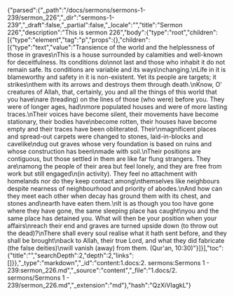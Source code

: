 {"parsed":{"_path":"/docs/sermons/sermons-1-239/sermon_226","_dir":"sermons-1-239","_draft":false,"_partial":false,"_locale":"","title":"Sermon 226","description":"This is sermon 226","body":{"type":"root","children":[{"type":"element","tag":"p","props":{},"children":[{"type":"text","value":"Transience of the world and the helplessness of those in graves\nThis is a house surrounded by calamities and well-known for deceitfulness. Its conditions do\nnot last and those who inhabit it do not remain safe. Its conditions are variable and its ways\nchanging.\nLife in it is blameworthy and safety in it is non-existent. Yet its people are targets; it strikes\nthem with its arrows and destroys them through death.\nKnow, O' creatures of Allah, that, certainly, you and all the things of this world that you have\nare (treading) on the lines of those (who were) before you. They were of longer ages, had\nmore populated houses and were of more lasting traces.\nTheir voices have become silent, their movements have become stationary, their bodies have\nbecome rotten, their houses have become empty and their traces have been obliterated. Their\nmagnificent places and spread-out carpets were changed to stones, laid-in-blocks and cavelike\ndug out graves whose very foundation is based on ruins and whose construction has been\nmade with soil.\nTheir positions are contiguous, but those settled in them are like far flung strangers. They are\namong the people of their area but feel lonely, and they are free from work but still engaged\n(in activity). They feel no attachment with homelands nor do they keep contact among\nthemselves like neighbours despite nearness of neighbourhood and priority of abodes.\nAnd how can they meet each other when decay has ground them with its chest, and stones and\nearth have eaten them.\nIt is as though you too have gone where they have gone, the same sleeping place has caught\nyou and the same place has detained you. What will then be your position when your affairs\nreach their end and graves are turned upside down (to throw out the dead)?\nThere shall every soul realise what it hath sent before, and they shall be brought\nback to Allah, their true Lord, and what they did fabricate (the false deities)\nwill vanish (away) from them. (Qur'an, 10:30)"}]}],"toc":{"title":"","searchDepth":2,"depth":2,"links":[]}},"_type":"markdown","_id":"content:1.docs:2. sermons:Sermons 1 - 239:sermon_226.md","_source":"content","_file":"1.docs/2. sermons/Sermons 1 - 239/sermon_226.md","_extension":"md"},"hash":"QzXiVIagkL"}